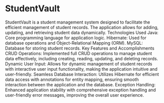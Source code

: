# StudentVault
StudentVault is a student management system designed to facilitate the efficient management of student records. The application allows for adding, updating, and retrieving student data dynamically.
Technologies Used
Java: Core programming language for application logic.
Hibernate: Used for database operations and Object-Relational Mapping (ORM).
MySQL: Database for storing student records.
Key Features and Accomplishments
CRUD Operations: Implemented full CRUD operations to manage student data effectively, including creating, reading, updating, and deleting records.
Dynamic User Input: Allows for dynamic management of student records with interactive user input functionality, making the application intuitive and user-friendly.
Seamless Database Interaction: Utilizes Hibernate for efficient data access with annotations for entity mapping, ensuring smooth interaction between the application and the database.
Exception Handling: Enhanced application stability with comprehensive exception handling and user-friendly error messages, improving the overall user experience.
